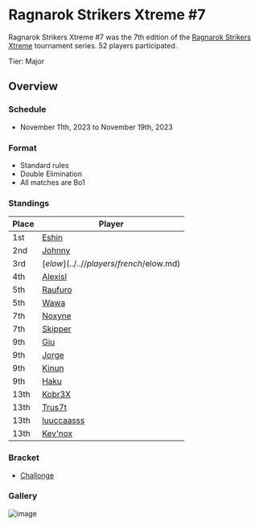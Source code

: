 # Ragnarok Strikers Xtreme #7

Ragnarok Strikers Xtreme #7 was the 7th edition of the [Ragnarok Strikers Xtreme](ragnaxmain.md) tournament series.
52 players participated.

Tier: Major

## Overview

### Schedule
- November 11th, 2023 to November 19th, 2023

### Format
- Standard rules
- Double Elimination
- All matches are Bo1

### Standings

|Place|Player|
|-|-|
|1st|[Eshin](../..//players/japanese/eshin.md)|
|2nd|[Johnny](../..//players/spanish/johnny.md)|
|3rd|[$elow](../..//players/french/$elow.md)|
|4th|[Alexisl](../..//players/french/alexisl.md)|
|5th|[Raufuro](../..//players/japanese/raufuro.md)|
|5th|[Wawa](../..//players/luxembourger/wawa.md)|
|7th|[Noxyne](../..//players/french/noxyne.md)|
|7th|[Skipper](../..//players/austrian/skipper.md)|
|9th|[Giu](../..//players/italian/giu.md)|
|9th|[Jorge](../..//players/spanish/jorge.md)|
|9th|[Kinun](../..//players/belgian/kinun.md)|
|9th|[Haku](../..//players/german/haku.md)|
|13th|[Kobr3X](../..//players/polish/kobr3x.md)|
|13th|[Trus7t](../..//players/italian/trus7t.md)|
|13th|[luuccaasss](../..//players/spanish/lucas.md)|
|13th|[Kev'nox](../..//players/french/kevnox.md)|

### Bracket
- [Challonge](https://challonge.com/m1q1oia7)

### Gallery

![image](https://github.com/inabikarilibrary/inalib/assets/110833255/d6c9c324-4727-4405-a31a-9c1868bf251e)
